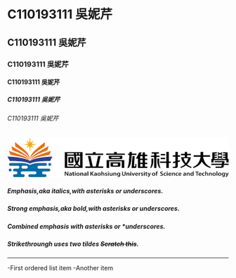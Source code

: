 # C110193111 吳妮芹
## C110193111 吳妮芹
### C110193111 吳妮芹
#### C110193111 吳妮芹
##### C110193111 吳妮芹
###### C110193111 吳妮芹
![NKUST](nkust.png '高科大')
##### Emphasis,aka *italics*,with *asterisks* or *underscores*.
##### Strong emphasis,aka bold,with **asterisks** or **underscores**.
##### Combined emphasis with **asterisks** **or** ****underscores***.
##### Strikethroungh uses two tildes ~~Scratch this~~.
---
-First ordered list item
-Another item
